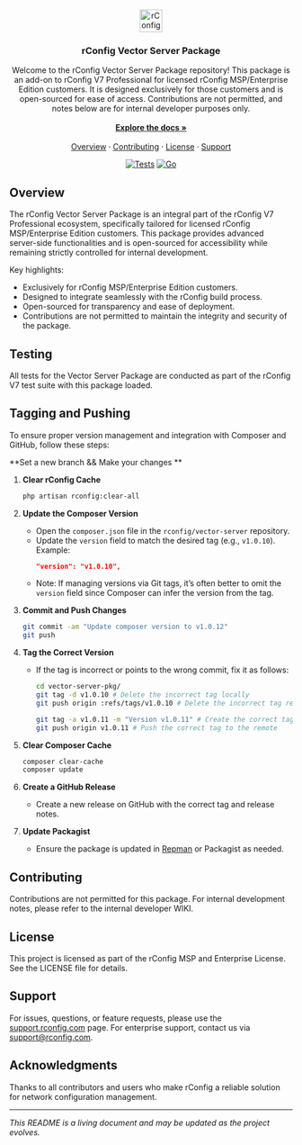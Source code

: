 <!-- References:
https://www.twilio.com/blog/get-started-docker-laravel
https://laravel-for-newbie.kejyun.com/en/advanced/scheduling/docker/
https://github.com/mohammadain/laravel-docker-cron/blob/master/Dockerfile 
https://github.com/inttter/md-badges?tab=readme-ov-file#-programming-languages-->

<!-- Improved compatibility of back to top link: See: https://github.com/othneildrew/Best-README-Template/pull/73 -->

<a name="readme-top"></a>

<!-- PROJECT LOGO -->
<br />
<div align="center">
  <a href="https://github.com/rconfig/rconfig">
            <img src="https://www.rconfig.com/images/brand/logos/gradient_msp_logo.svg" alt="rConfig Logo" height="40" />
  </a>

  <h3 align="center">rConfig Vector Server Package</h3>

  <p align="center">
Welcome to the rConfig Vector Server Package repository! This package is an add-on to rConfig V7 Professional for licensed rConfig MSP/Enterprise Edition customers. It is designed exclusively for those customers and is open-sourced for ease of access. Contributions are not permitted, and notes below are for internal developer purposes only.
    <br />
    <br />
    <a href="https://v6docs.rconfig.com"><strong>Explore the docs »</strong></a>
    <br />
    <br />
    <a href="#overview">Overview</a>
    ·
    <a href="#contributing">Contributing</a>
    ·
    <a href="#license">License</a>
    ·
    <a href="#support">Support</a>
  </p>

[![Tests](https://github.com/eliashaeussler/typo3-badges/actions/workflows/tests.yaml/badge.svg)](https://github.com/eliashaeussler/typo3-badges/actions/workflows/tests.yaml)
[![Go](https://img.shields.io/badge/Go-%2300ADD8.svg?&logo=go&logoColor=white)](#)

</div>

## Overview

The rConfig Vector Server Package is an integral part of the rConfig V7 Professional ecosystem, specifically tailored for licensed rConfig MSP/Enterprise Edition customers. This package provides advanced server-side functionalities and is open-sourced for accessibility while remaining strictly controlled for internal development. 

Key highlights:

- Exclusively for rConfig MSP/Enterprise Edition customers.
- Designed to integrate seamlessly with the rConfig build process.
- Open-sourced for transparency and ease of deployment.
- Contributions are not permitted to maintain the integrity and security of the package.

## Testing

All tests for the Vector Server Package are conducted as part of the rConfig V7 test suite with this package loaded.

## Tagging and Pushing

To ensure proper version management and integration with Composer and GitHub, follow these steps:

**Set a new branch && Make your changes **

1. **Clear rConfig Cache**
   ```bash
   php artisan rconfig:clear-all
   ```

2. **Update the Composer Version**
   - Open the `composer.json` file in the `rconfig/vector-server` repository.
   - Update the `version` field to match the desired tag (e.g., `v1.0.10`).
     Example:
     ```json
     "version": "v1.0.10",
     ```
   - Note: If managing versions via Git tags, it’s often better to omit the `version` field since Composer can infer the version from the tag.

3. **Commit and Push Changes**
   ```bash
   git commit -am "Update composer version to v1.0.12"
   git push  
   ```

4. **Tag the Correct Version**
   - If the tag is incorrect or points to the wrong commit, fix it as follows:
     ```bash
     cd vector-server-pkg/
     git tag -d v1.0.10 # Delete the incorrect tag locally
     git push origin :refs/tags/v1.0.10 # Delete the incorrect tag remotely

     git tag -a v1.0.11 -m "Version v1.0.11" # Create the correct tag
     git push origin v1.0.11 # Push the correct tag to the remote
     ```

5. **Clear Composer Cache**
   ```bash
   composer clear-cache
   composer update
   ```

6. **Create a GitHub Release**
   - Create a new release on GitHub with the correct tag and release notes.

7. **Update Packagist**
   - Ensure the package is updated in [Repman](https://app.repman.io/login) or Packagist as needed.

## Contributing

Contributions are not permitted for this package. For internal development notes, please refer to the internal developer WIKI.

## License

This project is licensed as part of the rConfig MSP and Enterprise License. See the LICENSE file for details.

## Support

For issues, questions, or feature requests, please use the [support.rconfig.com](https://support.rconfig.com) page. For enterprise support, contact us via [support@rconfig.com](mailto:support@rconfig.com).

## Acknowledgments

Thanks to all contributors and users who make rConfig a reliable solution for network configuration management.

---

*This README is a living document and may be updated as the project evolves.*

